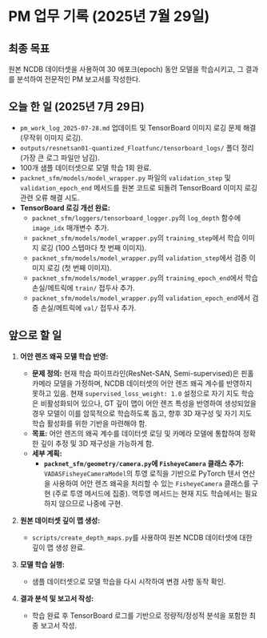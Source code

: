 # PM 업무 기록 (2025년 7월 29일)

## 최종 목표
원본 NCDB 데이터셋을 사용하여 30 에포크(epoch) 동안 모델을 학습시키고, 그 결과를 분석하여 전문적인 PM 보고서를 작성한다.

## 오늘 한 일 (2025년 7月 29日)
- `pm_work_log_2025-07-28.md` 업데이트 및 TensorBoard 이미지 로깅 문제 해결 (무작위 이미지 로깅).
- `outputs/resnetsan01-quantized_Floatfunc/tensorboard_logs/` 폴더 정리 (가장 큰 로그 파일만 남김).
- 100개 샘플 데이터셋으로 모델 학습 1회 완료.
- `packnet_sfm/models/model_wrapper.py` 파일의 `validation_step` 및 `validation_epoch_end` 메서드를 원본 코드로 되돌려 TensorBoard 이미지 로깅 관련 오류 해결 시도.
- **TensorBoard 로깅 개선 완료:**
    - `packnet_sfm/loggers/tensorboard_logger.py`의 `log_depth` 함수에 `image_idx` 매개변수 추가.
    - `packnet_sfm/models/model_wrapper.py`의 `training_step`에서 학습 이미지 로깅 (100 스텝마다 첫 번째 이미지).
    - `packnet_sfm/models/model_wrapper.py`의 `validation_step`에서 검증 이미지 로깅 (첫 번째 이미지).
    - `packnet_sfm/models/model_wrapper.py`의 `training_epoch_end`에서 학습 손실/메트릭에 `train/` 접두사 추가.
    - `packnet_sfm/models/model_wrapper.py`의 `validation_epoch_end`에서 검증 손실/메트릭에 `val/` 접두사 추가.

## 앞으로 할 일
1.  **어안 렌즈 왜곡 모델 학습 반영:**
    *   **문제 정의:** 현재 학습 파이프라인(ResNet-SAN, Semi-supervised)은 핀홀 카메라 모델을 가정하며, NCDB 데이터셋의 어안 렌즈 왜곡 계수를 반영하지 못하고 있음. 현재 `supervised_loss_weight: 1.0` 설정으로 자기 지도 학습은 비활성화되어 있으나, GT 깊이 맵이 어안 렌즈 특성을 반영하여 생성되었을 경우 모델이 이를 암묵적으로 학습하도록 돕고, 향후 3D 재구성 및 자기 지도 학습 활성화를 위한 기반을 마련해야 함.
    *   **목표:** 어안 렌즈의 왜곡 계수를 데이터셋 로딩 및 카메라 모델에 통합하여 정확한 깊이 추정 및 3D 재구성을 가능하게 함.
    *   **세부 계획:**
        *   **`packnet_sfm/geometry/camera.py`에 `FisheyeCamera` 클래스 추가:** `VADASFisheyeCameraModel`의 투영 로직을 기반으로 PyTorch 텐서 연산을 사용하여 어안 렌즈 왜곡을 처리할 수 있는 `FisheyeCamera` 클래스를 구현 (주로 투영 메서드에 집중). 역투영 메서드는 현재 지도 학습에서는 필요하지 않으므로 나중에 구현.

2.  **원본 데이터셋 깊이 맵 생성:**
    *   `scripts/create_depth_maps.py`를 사용하여 원본 NCDB 데이터셋에 대한 깊이 맵 생성 완료.
3.  **모델 학습 실행:**
    *   샘플 데이터셋으로 모델 학습을 다시 시작하여 변경 사항 동작 확인.
4.  **결과 분석 및 보고서 작성:**
    *   학습 완료 후 TensorBoard 로그를 기반으로 정량적/정성적 분석을 포함한 최종 보고서 작성.
